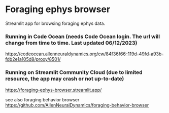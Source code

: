 # Foraging ephys browser
Streamlit app for browsing foraging ephys data.

### Running in Code Ocean (needs Code Ocean login. The url will change from time to time. Last updated 06/12/2023)

https://codeocean.allenneuraldynamics.org/cw/84f36f66-119d-49fd-a93b-fdb2e1a105d8/proxy/8501/

### Running on Streamlit Community Cloud (due to limited resource, the app may crash or not up-to-date)

https://foraging-ephys-browser.streamlit.app/

see also foraging behavior browser https://github.com/AllenNeuralDynamics/foraging-behavior-browser

